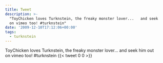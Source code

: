 ```yaml
---
title: Tweet
description: >-
  "ToyChicken loves Turknstein, the freaky monster lover...   and seek him out
  on vimeo too! #turknstein"
date: '2009-12-10T17:12:06+00:00'
tags:
  - turknstein
---
```

ToyChicken loves Turknstein, the freaky monster lover...   and seek him out on vimeo too! #turknstein
      {{< tweet 0 0 >}}
    
